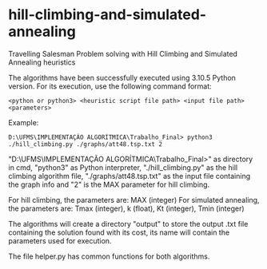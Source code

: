 # hill-climbing-and-simulated-annealing
Travelling Salesman Problem solving with Hill Climbing and Simulated Annealing heuristics

The algorithms have been successfully executed using 3.10.5 Python version.
For its execution, use the following command format:

    <python or python3> <heuristic script file path> <input file path> <parameters>

Example:

    D:\UFMS\IMPLEMENTAÇÃO ALGORÍTMICA\Trabalho_Final> python3 ./hill_climbing.py ./graphs/att48.tsp.txt 2

"D:\UFMS\IMPLEMENTAÇÃO ALGORÍTMICA\Trabalho_Final>" as directory in cmd, "python3" as Python interpreter, "./hill_climbing.py" as the hill climbing algorithm file,
"./graphs/att48.tsp.txt" as the input file containing the graph info and "2" is the MAX parameter for hill climbing.

For hill climbing, the parameters are: MAX (integer)
For simulated annealing, the parameters are: Tmax (integer), k (float), Kt (integer), Tmin (integer)

The algorithms will create a directory "output" to store the output .txt file containing the solution found with its cost, its name will contain the parameters used for execution. 

The file helper.py has common functions for both algorithms.

